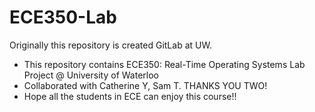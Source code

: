 # ECE350-Lab
Originally this repository is created GitLab at UW.
- This repository contains ECE350: Real-Time Operating Systems Lab Project @ University of Waterloo
- Collaborated with Catherine Y, Sam T. THANKS YOU TWO!
- Hope all the students in ECE can enjoy this course!!
